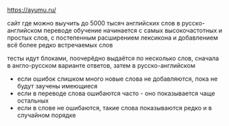https://ayumu.ru/

сайт где можно выучить до 5000 тысяч английских слов в русско-английском переводе
обучение начинается с самых высокочастотных и простых слов, с постепенным расширением лексикона и добавлением всё более редко встречаемых слов

тесты идут блоками, поочерёдно выдаётся по несколько слов, сначала в англо-русском варианте ответов, затем в русско-английском

- если ошибок слишком много новые слова не добавляются, пока не будут заучены имеющиеся
- если в переводе слова ошибаются часто - оно показывается чаще остальных
- если в слове не ошибаются, такие слова показываются редко и в случайном порядке
